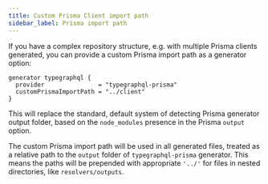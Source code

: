 ```yaml
---
title: Custom Prisma Client import path
sidebar_label: Prisma import path
---
```


If you have a complex repository structure, e.g. with multiple Prisma clients generated, you can provide a custom Prisma import path as a generator option:

```prisma {3}
generator typegraphql {
  provider               = "typegraphql-prisma"
  customPrismaImportPath = "../client"
}
```

This will replace the standard, default system of detecting Prisma generator output folder, based on the `node_modules` presence in the Prisma `output` option.

The custom Prisma import path will be used in all generated files, treated as a relative path to the `output` folder of `typegraphql-prisma` generator. This means the paths will be prepended with appropriate `'../'` for files in nested directories, like `resolvers/outputs`.
